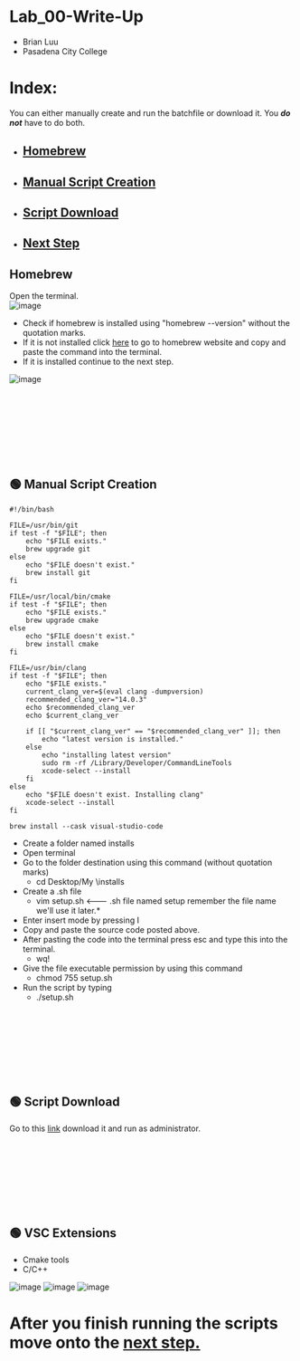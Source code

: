 # Lab_00-Write-Up
- Brian Luu  <br>
- Pasadena City College  <br>

# Index:
You can either manually create and run the batchfile or download it. You ***do not*** have to do both.
- ## [Homebrew](#Homebrew)
- ## [Manual Script Creation](#Manual_Script_Creation)
- ## [Script Download](#Script_Download)
- ## [Next Step](#Next_Step)

<a name="Homebrew"></a>
## Homebrew
Open the terminal. <br>
![image](https://github.com/Nairbuul/Lab_00-Write-Up/assets/42011526/470e4beb-b62c-4e72-a998-12ce609d64e7) <br>

- Check if homebrew is installed using "homebrew --version" without the quotation marks.
- If it is not installed click [here](https://brew.sh/) to go to homebrew website and copy and paste the command into the terminal.
- If it is installed continue to the next step.
  
![image](https://github.com/Nairbuul/Lab_00-Write-Up/assets/42011526/47bfa352-cccd-4aa5-af33-8bc5983c9e68) <br>

<br><br><br><br><br><br><br>

<a name="Manual_Script_Creation"></a>
## 🟢 Manual Script Creation
```
#!/bin/bash

FILE=/usr/bin/git
if test -f "$FILE"; then
    echo "$FILE exists."
    brew upgrade git
else
    echo "$FILE doesn't exist."
    brew install git
fi

FILE=/usr/local/bin/cmake
if test -f "$FILE"; then
    echo "$FILE exists."
    brew upgrade cmake
else
    echo "$FILE doesn't exist."
    brew install cmake
fi

FILE=/usr/bin/clang
if test -f "$FILE"; then
    echo "$FILE exists."
    current_clang_ver=$(eval clang -dumpversion)
    recommended_clang_ver="14.0.3"
    echo $recommended_clang_ver
    echo $current_clang_ver

    if [[ "$current_clang_ver" == "$recommended_clang_ver" ]]; then
        echo "latest version is installed."
    else
        echo "installing latest version"
        sudo rm -rf /Library/Developer/CommandLineTools
        xcode-select --install
    fi
else
    echo "$FILE doesn't exist. Installing clang"
    xcode-select --install
fi

brew install --cask visual-studio-code
```
- Create a folder named installs
- Open terminal
- Go to the folder destination using this command (without quotation marks)
  - cd Desktop/My \installs
- Create a .sh file
  - vim setup.sh <--- .sh file named setup remember the file name we'll use it later.* <br>  
- Enter insert mode by pressing I
- Copy and paste the source code posted above.
- After pasting the code into the terminal press esc and type this into the terminal.
  - wq!
- Give the file executable permission by using this command
  - chmod 755 setup.sh
- Run the script by typing
  -  ./setup.sh
  
<br><br><br><br><br><br><br>

<a name="Script_Download"></a>
## 🟢 Script Download
Go to this [link](https://github.com/Nairbuul/Lab_00-Write-Up/blob/main/Mac/Mac_Setup.sh) download it and run as administrator.

<br><br><br><br><br><br><br>

<a name="VSC_extensions"></a>
## 🟢 VSC Extensions
- Cmake tools
- C/C++

![image](https://github.com/Nairbuul/Lab_00-Write-Up/assets/42011526/44cd96dd-37f5-41ed-9702-662bf891ab9c)
![image](https://github.com/Nairbuul/Lab_00-Write-Up/assets/42011526/d50051d2-e9cb-4b9c-84ac-7d6f3ca2083a)
![image](https://github.com/Nairbuul/Lab_00-Write-Up/assets/42011526/40babe5c-0de9-4a7a-a753-a35409496afe) <br> 

<a name="Next_Step"></a>
# After you finish running the scripts move onto the [next step.](https://github.com/barkeshli-pcc/lab-00-writeup/blob/master/start_project.md)
